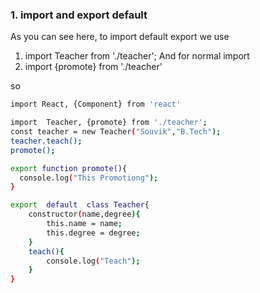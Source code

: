 
### 1. import and export default
 As you can see here, to import default export we use
 1. import  Teacher from './teacher';
 And for normal import 
2. import {promote} from './teacher'

so
```sh
import React, {Component} from 'react'
```


```sh
import  Teacher, {promote} from './teacher';
const teacher = new Teacher("Souvik","B.Tech");
teacher.teach();
promote();
```


```sh
export function promote(){
  console.log("This Promotiong");
}

export  default  class Teacher{
    constructor(name,degree){
        this.name = name;
        this.degree = degree;
    }
    teach(){
        console.log("Teach");
    }
}

```



  


